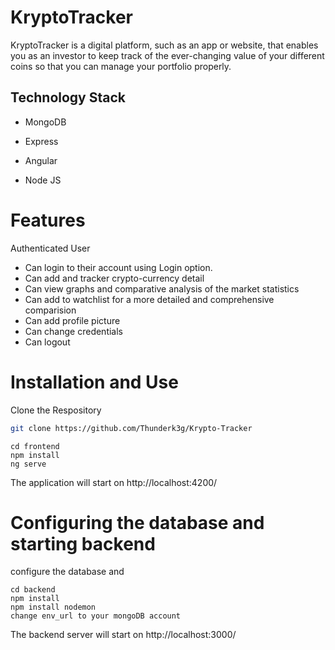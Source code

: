 
# KryptoTracker

KryptoTracker is a digital platform, such as an app or website, that enables you as an investor to keep track of the ever-changing value of your different coins so that you can manage your portfolio properly. 

## Technology Stack

* MongoDB

* Express

* Angular

* Node JS

# Features
Authenticated User

* Can login to their account using Login option.
* Can add and tracker crypto-currency detail
* Can view graphs and comparative analysis of the market statistics
* Can add to watchlist for a more detailed and comprehensive comparision
* Can add profile picture 
* Can change credentials 
* Can logout

# Installation and Use
Clone the Respository
```sh
git clone https://github.com/Thunderk3g/Krypto-Tracker
```
```SH
cd frontend
npm install
ng serve
```
The application will start on http://localhost:4200/

# Configuring the database and starting backend

configure the database and 
```SH
cd backend
npm install
npm install nodemon
change env_url to your mongoDB account
```
The backend server will start on http://localhost:3000/
